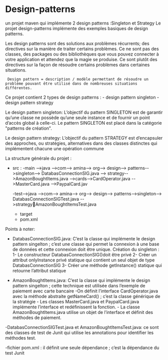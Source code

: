 # Design-patterns
un projet maven qui implémente 2 design patterns :Singleton et Strategy
Le projet design-patterns implémente des exemples basiques de design patterns.

Les design patterns sont des solutions aux problèmes récurrents; des directives sur la manière de traiter certains problèmes. Ce ne sont pas des classes, des packages ou des bibliothèques que vous pouvez connecter à votre application et attendez que la magie se produise. Ce sont plutôt des directives sur la façon de résoudre certains problèmes dans certaines situations.

     Design pattern = description / modèle permettant de résoudre un problème pouvant être utilisé dans de nombreuses situations différentes.
     
Ce projet contient 2 types de design patterns : 
                                           - design pattern singleton 
                                           - design pattern strategy
                                           

Le design pattern singleton:
L’objectif du pattern SINGLETON est de garantir qu’une classe ne possède qu’une seule instance et de fournir un point d’accès global à celle-ci. Le pattern SINGLETON est placé dans la catégorie "patterns de création".

Le design pattern strategy:
L’objectif du pattern STRATEGY est d’encapsuler des approches, ou stratégies, alternatives dans des classes distinctes qui implémentent chacune une opération commune

La structure générale du projet :
-	src :
       -main -->java -->com--> amina--> org--> design--> patterns-->singleton-->  DatabasConnectionSIG.java
                                                                  --> strategy-->AmazonBoughtItems.java
                                                                              -->cards-->CardOperator.java
								                                                                      -->MasterCard.java
								                                                                      -->PaypalCard.jav

     -test-->java -->com--> amina--> org--> design--> patterns-->singleton-->  DatabasConnectionSIGTest.java
						                                                  -->strategyAmazonBoughtItemsTest.java
     - target
     - pom.xml

Points à noter:

- DatabasConnectionSIG.java:
C’est la classe qui implémente le design pattern singelton ; c’est une classe qui permet la connexion à une base de données et cette connexion doit être unique.
           Création du singleton :
              1-	Le constructeur DatabasConnectionSIG()doit être privé
              2-	Créer un attribut onlyInstance privé statique qui contient un seul objet de type DatabasConnectionSIG
              3-	Créer une méthode getInstance() statique qui retourne l’attribut statique

- AmazonBoughtItems.java:
C’est la classe qui implémente le design pattern singelton ; cette technique est utilisée dans l’exemple de paiement avec carte bancaire
      -On définit l’interface CardOperator.java avec la méthode abstraite getNameCard() ; c’est la classe générique de la stratégie 
      - Les classes   MasterCard.java et PaypalCard.java implémente l’interface et redéfinissent la fonction.
      - La classe AmazonBoughtItems.java utilise un objet de l’interface et définit des méthodes de paiement.
      
-DatabasConnectionSIGTest.java et AmazonBoughtItemsTest.java: 
ce sont des classes de test de Junit qui utilise les annotations pour identifier les méthodes test.

-fichier pom.xml : 
il définit une seule dépendance ; c’est la dépendance du test Junit
